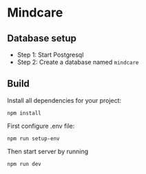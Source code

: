 # Mindcare

## Database setup

- Step 1: Start Postgresql
- Step 2: Create a database named  ```mindcare```

## Build

Install all dependencies for your project:
```
npm install
```

First configure .env file:

```
npm run setup-env
```

Then start server by running

```
npm run dev
```
